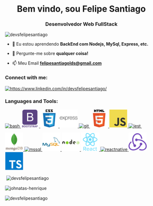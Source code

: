   <h1 align="center">Bem vindo, sou Felipe Santiago</h1>
  <h3 align="center">Desenvolvedor Web FullStack</h3>

  <p align="left"> <img
      src="https://komarev.com/ghpvc/?username=devsfelipesantiago&label=Profile%20views&color=0e75b6&style=flat"
      alt="devsfelipesantiago" /> </p>

  - 🌱 Eu estou aprendendo **BackEnd com Nodejs, MySql, Express, etc.**

  - 💬 Pergunte-me sobre **qualquer coisa!**

  - 📫 Meu Email **felipesantiagolds@gmail.com**

  <h3 align="left">Connect with me:</h3>
  <p align="left">
    <a href="https://linkedin.com/in/https://www.linkedin.com/in/devsfelipesantiago/" target="blank"><img align="center"
        src="https://raw.githubusercontent.com/rahuldkjain/github-profile-readme-generator/master/src/images/icons/Social/linked-in-alt.svg"
        alt="https://www.linkedin.com/in/devsfelipesantiago/" height="30" width="60" /></a>
  </p>

  <h3 align="left">Languages and Tools:</h3>
  <p align="left"> <a href="https://www.gnu.org/software/bash/" target="_blank"> <img
        src="https://www.vectorlogo.zone/logos/gnu_bash/gnu_bash-icon.svg" alt="bash" width="60" height="60" /> </a> <a
      href="https://getbootstrap.com" target="_blank"> <img
        src="https://raw.githubusercontent.com/devicons/devicon/master/icons/bootstrap/bootstrap-plain-wordmark.svg"
        alt="bootstrap" width="60" height="60" /> </a> <a href="https://www.w3schools.com/css/" target="_blank"> <img
        src="https://raw.githubusercontent.com/devicons/devicon/master/icons/css3/css3-original-wordmark.svg" alt="css3"
        width="60" height="60" /> </a> <a href="https://expressjs.com" target="_blank"> <img
        src="https://raw.githubusercontent.com/devicons/devicon/master/icons/express/express-original-wordmark.svg"
        alt="express" width="60" height="60" /> </a> <a href="https://git-scm.com/" target="_blank"> <img
        src="https://www.vectorlogo.zone/logos/git-scm/git-scm-icon.svg" alt="git" width="60" height="60" /> </a> <a
      href="https://www.w3.org/html/" target="_blank"> <img
        src="https://raw.githubusercontent.com/devicons/devicon/master/icons/html5/html5-original-wordmark.svg"
        alt="html5" width="60" height="60" /> </a> <a href="https://developer.mozilla.org/en-US/docs/Web/JavaScript"
      target="_blank"> <img
        src="https://raw.githubusercontent.com/devicons/devicon/master/icons/javascript/javascript-original.svg"
        alt="javascript" width="60" height="60" /> </a> <a href="https://jestjs.io" target="_blank"> <img
        src="https://www.vectorlogo.zone/logos/jestjsio/jestjsio-icon.svg" alt="jest" width="60" height="60" /> </a> <a
                                                                                                                        href="https://www.linux.org/" target="_blank"> <img </p>
  <p
        src="https://raw.githubusercontent.com/devicons/devicon/master/icons/linux/linux-original.svg" alt="linux"
        width="60" height="60" /> </a> <a href="https://www.mongodb.com/" target="_blank"> <img
        src="https://raw.githubusercontent.com/devicons/devicon/master/icons/mongodb/mongodb-original-wordmark.svg"
        alt="mongodb" width="60" height="60" /> </a> <a href="https://www.microsoft.com/en-us/sql-server"
      target="_blank"> <img src="https://www.svgrepo.com/show/303229/microsoft-sql-server-logo.svg" alt="mssql"
        width="60" height="60" /> </a> <a href="https://www.mysql.com/" target="_blank"> <img
        src="https://raw.githubusercontent.com/devicons/devicon/master/icons/mysql/mysql-original-wordmark.svg"
        alt="mysql" width="60" height="60" /> </a> <a href="https://nodejs.org" target="_blank"> <img
        src="https://raw.githubusercontent.com/devicons/devicon/master/icons/nodejs/nodejs-original-wordmark.svg"
        alt="nodejs" width="60" height="60" /> </a> <a href="https://reactjs.org/" target="_blank"> <img
        src="https://raw.githubusercontent.com/devicons/devicon/master/icons/react/react-original-wordmark.svg"
        alt="react" width="60" height="60" /> </a> <a href="https://reactnative.dev/" target="_blank"> <img
        src="https://reactnative.dev/img/header_logo.svg" alt="reactnative" width="60" height="60" /> </a> <a
      href="https://redux.js.org" target="_blank"> <img
        src="https://raw.githubusercontent.com/devicons/devicon/master/icons/redux/redux-original.svg" alt="redux"
        width="60" height="60" /> </a> <a href="https://www.typescriptlang.org/" target="_blank"> <img
        src="https://raw.githubusercontent.com/devicons/devicon/master/icons/typescript/typescript-original.svg"
        alt="typescript" width="60" height="60" /> </a> </p>

  <p>&nbsp;<img align="center"
      src="https://github-readme-stats.vercel.app/api?username=devsfelipesantiago&show_icons=true&theme=tokyonight"
      alt="devsfelipesantiago" /></p>
  <p>
    <img align="center" src="https://github-readme-stats.vercel.app/api/top-langs/?username=johnatas-henrique&layout=compact&theme=graywhite&title_color=268bd2" alt="johnatas-henrique" />
  </p>

  <p><img align="center" src="https://github-readme-streak-stats.herokuapp.com/?user=devsfelipesantiago&"
      alt="devsfelipesantiago" /></p>
